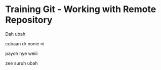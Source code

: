 # Training Git - Working with Remote Repository

Dah ubah

cubaan dr nonie ni

payoh nye weiii

zee suruh ubah